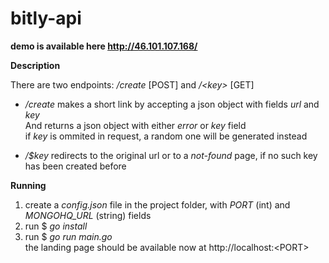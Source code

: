 # bitly-api

__demo is available here http://46.101.107.168/__    

__Description__    

There are two endpoints: */create* [POST] and */<key\>* [GET]   

* */create* makes a short link by accepting a json object with fields *url* and *key*    
And returns a json object with either *error* or *key* field   
if *key* is ommited in request, a random one will be generated instead     

* */$key* redirects to the original url or to a *not-found* page, if no such key has been created before   

__Running__    
 
 1. create a *config.json* file in the project folder, with *PORT* (int) and *MONGOHQ_URL* (string) fields   
 2. run $ *go install*   
 3. run $ *go run main.go*     
 the landing page should be available now at http://localhost:<PORT\>



